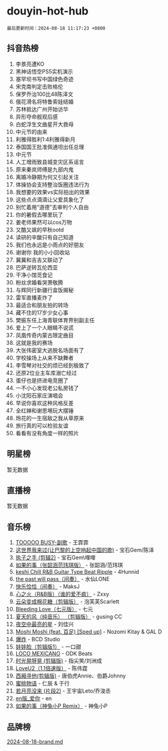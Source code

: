 # douyin-hot-hub

`最后更新时间：2024-08-18 11:17:23 +0800`

## 抖音热榜

1. 李景亮遭KO
1. 黑神话悟空PS5实机演示
1. 塞罕坝书写中国绿色奇迹
1. 宋克南判定击败格伦
1. 保罗乔治100比48陈泽文
1. 俄花滑名将特鲁索娃结婚
1. 苏林抵达广州开始访华
1. 异形夺命舰观后感
1. 白蛇浮生文曲星开大救母
1. 中元节的由来
1. 利雅得胜利1:4利雅得新月
1. 泰国国王批准佩通坦出任总理
1. 中元节
1. 人工增雨致县城变灾区系谣言
1. 原来秦岚师傅是九部内鬼
1. 离婚冷静期为何又引起关注
1. 体操协会支持整治饭圈违法行为
1. 我想要的效果vs实际拍出的效果
1. 这些点点滴滴让父爱‌具象化了
1. 别忙着用“道德”去审判个人自由
1. 你的暑假去哪里玩了
1. 姜老师果然可以cos万物
1. 又酷又飒的早秋ootd
1. 读研的辛酸只有自己知道
1. 我们也永远是小雨点的好朋友
1. 谢谢你 我的小小回收站
1. 冀冀和吉吉又联动了
1. 巴萨逆转瓦伦西亚
1. 干净小馆觅食记
1. 粉丝求婚看哭萧敬腾
1. 与辉同行新疆行盒饭揭秘
1. 雷军直播麦炸了
1. 最适合和朋友拍的转场
1. 藏不住的17岁少女心事
1. 樊振东任上海青联体育界别副主任
1. 爱上了一个人眼睛不说谎
1. 凤凰传奇内蒙古限定曲目
1. 这就是我的赛场
1. 大张伟密室大逃脱名场面有了
1. 学校操场上从来不缺舞者
1. 李雪琴对社交的烦已经到极致了
1. 还原2位业主车库溺亡经过
1. 蛋仔也是挤进电竞圈了
1. 一不小心发现老公私房钱了
1. 小沈阳石家庄演唱会
1. 早说你喜欢这种风格反差
1. 全红婵和谢思埸玩大摆锤
1. 玲花的一生宿敌之我从草原来
1. 旅行真的可以检验友谊
1. 看看有没有角度一样的照片

## 明星榜

暂无数据

## 直播榜

暂无数据

## 音乐榜

1. [TOOOOO BUSY-副歌](https://sf5-hl-cdn-tos.douyinstatic.com/obj/tos-cn-ve-2774/o0fmjGZetNDjSM5EimFs2QlzBg30YgByJMRQrC) - 王霏霏
1. [这世界我来过(让巴黎的上空响起中国的歌)](https://sf5-hl-cdn-tos.douyinstatic.com/obj/tos-cn-ve-2774/o4wXzBftoUMHKWsiWRwtI9iiGWnO8zjCBxAaAb) - 宝石Gem/陈泽
1. [执子之手 (剪辑2)](https://sf5-hl-cdn-tos.douyinstatic.com/obj/tos-cn-ve-2774/oUoZLQjCc31XzqsBnBQUNgeKtYPBcgbFDwtfcu) - 宝石Gem\哩哩
1. [如果的事（张韶涵范玮琪版）](https://sf5-hl-cdn-tos.douyinstatic.com/obj/tos-cn-ve-2774/owI7MDDyzHddFIDNOFiTf8qYP1fafEiAgmjsCv) - 张韶涵/范玮琪
1. [keshi Chill R&B Guitar Type Beat Ripple](https://sf5-hl-cdn-tos.douyinstatic.com/obj/tos-cn-ve-2774/okQIfmitAB3HpgZQo0YCEFEACcDhQngn0fkFIC) - 4Hunnid
1. [the past will pass（间奏）](https://sf3-cdn-tos.douyinstatic.com/obj/tos-cn-ve-2774/oYi1aFWqIjwzlvAuryrQIMAFSoPpJyicp6BiZ) - 水仙LONE
1. [快乐恰恰（间奏）](https://sf3-cdn-tos.douyinstatic.com/obj/tos-cn-ve-2774/oMesum3HvWQXJxuMFeVYzf54o2QzH5aEBPOCAn) - MaksJ
1. [心之火（R&B版）（谁的爱不疯）](https://sf5-hl-cdn-tos.douyinstatic.com/obj/tos-cn-ve-2774/okemkEDaIBBE3OosftCgMxlFkLQZRw37t36ZQv) - Zxxy
1. [云朵变成棉花糖（剪辑版）](https://sf3-cdn-tos.douyinstatic.com/obj/tos-cn-ve-2774/o8LC84GQLALFfXeyJmh8KE61byVQYMMeAZLfEI) - 泡芙芙Scarlett
1. [Bleeding Love（七元版）](https://sf5-hl-cdn-tos.douyinstatic.com/obj/tos-cn-ve-2774/oEgC9eZFHQ1MfSRnrfkzFp8AayDWqAQMABBgUs) - 七元
1. [夏天的风（纯音乐） （剪辑版）](https://sf5-hl-cdn-tos.douyinstatic.com/obj/tos-cn-ve-2774/oUzLjBZZFQAoNRmGokEeD5zfQCObp6UeFAnTa6) - gusing CC
1. [夜空中最亮的星](https://sf5-hl-cdn-tos.douyinstatic.com/obj/tos-cn-ve-2774/o4IfgGwqqnFeXEMGaS8JBzJAdayAaCeoxqbjCD) - 刘佳兴
1. [Moshi Moshi (feat. 百足) [Sped up]](https://sf3-cdn-tos.douyinstatic.com/obj/tos-cn-ve-2774/ocCPFQcXJLeroaIdQLIGAoeeYM3OAUYGDguHXz) - Nozomi Kitay & GAL D
1. [爆炸](https://sf5-hl-cdn-tos.douyinstatic.com/obj/tos-cn-ve-2774/4abeb6e3794342cf9e7ce20282badd15) - BCD Studio
1. [娃娃脸（剪辑版1）](https://sf5-hl-cdn-tos.douyinstatic.com/obj/tos-cn-ve-2774/oIimSCgQoNUePTAZ1Ba7TeADY4KetGYsVFeaaB) - 一口甜
1. [LOCO MEXICANO](https://sf5-hl-cdn-tos.douyinstatic.com/obj/tos-cn-ve-2774/owxVoxJorA4ILBfsMAjU6t7O1xW9w0tS7EYzh6) - ODK Beats
1. [时光晃呀晃 (剪辑版)](https://sf5-hl-cdn-tos.douyinstatic.com/obj/tos-cn-ve-2774/o8ACeQem3gwI1x3GIYGAfKG0LJebKFRJDwRwyW) - 指尖笑/刘洲成
1. [LoveU2（1.1倍速版）](https://sf3-cdn-tos.douyinstatic.com/obj/tos-cn-ve-2774/oQMeDffLaEmgMwgCOEMAFCI6INzoFPgWdD0rsa) - 陈伟霆
1. [西厢寻他(剪辑版)](https://sf5-hl-cdn-tos.douyinstatic.com/obj/tos-cn-ve-2774/oUsAVfAQKlRNxEv5qxvIB8o5qmIWUcXbzJKJhw) - 唐伯虎Annie、伯爵Johnny
1. [蜜桃物语](https://sf5-hl-cdn-tos.douyinstatic.com/obj/tos-cn-ve-2774/oIhOSCZtIACtYU4XQkngiW9kCBfVD1Fz9IYeqL) - 仁辰 & 于行
1. [若月亮没来 (片段2)](https://sf3-cdn-tos.douyinstatic.com/obj/tos-cn-ve-2774/ocQavLLjkCOeDxGyYeIMGgNAIwJ0QXE1Ve3Fzv) - 王宇宙Leto/乔浚丞
1. [en版_爱你](https://sf3-cdn-tos.douyinstatic.com/obj/tos-cn-ve-2774/oEDn5OQWGwJcMoiXFPLTgUzBICetMfDgIfAjaa) - en
1. [如果的事（神兔小P Remix）](https://sf5-hl-cdn-tos.douyinstatic.com/obj/tos-cn-ve-2774/okHtAffz3g4ZB0BMQn9iC9BC6AciI3xCmgQTqt) - 神兔小P

## 品牌榜

[2024-08-18-brand.md](2024-08-18-brand.md)
